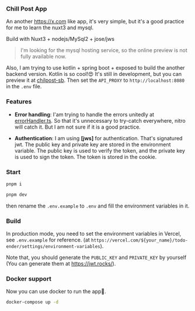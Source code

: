 ### Chill Post App

An another https://x.com like app, it's very simple, but it's a good practice for me to learn the nuxt3 and mysql.

Build with Nuxt3 + nodejs/MySql2 + jose/jws

> I'm looking for the mysql hosting service, so the online preview is not fully available now.

Also, I am trying to use kotlin + spring boot + exposed to build the another backend version. Kotlin is so cool!😍 It's still in development, but you can preview it at [chilpost-sb](https://github.com/Chilfish/chilpost-sb/). Then set the `API_PROXY` to `http://localhost:8080` in the `.env` file.

### Features

- **Error handling**: I'am trying to handle the errors unitedly at [errorHandler.ts](./server/error/newError.ts). So that it's unnecessary to try-catch everywhere, nitro will catch it. But I am not sure if it is a good practice.

- **Authentication**: I am using **[jws]** for authentication. That's signatured jwt. The public key and private key are stored in the environment variable. The public key is used to verify the token, and the private key is used to sign the token. The token is stored in the cookie.

### Start

```bash
pnpm i

pnpm dev
```

then rename the `.env.example` to `.env` and fill the environment variables in it.

### Build

In production mode, you need to set the environment variables in Vercel, see `.env.example` for reference. (at `https://vercel.com/${your_name}/todo-ender/settings/environment-variables`).

Note that, you should generate the `PUBLIC_KEY` and `PRIVATE_KEY` by yourself (You can generate them at https://jwt.rocks/).

### Docker support

Now you can use docker to run the app🥳.

```bash
docker-compose up -d
```
